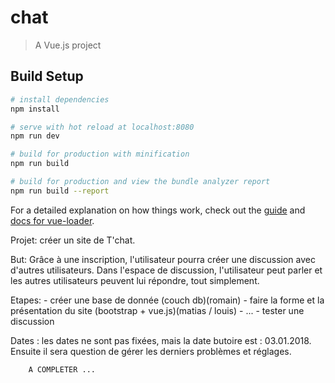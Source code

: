 # chat

> A Vue.js project

## Build Setup

``` bash
# install dependencies
npm install

# serve with hot reload at localhost:8080
npm run dev

# build for production with minification
npm run build

# build for production and view the bundle analyzer report
npm run build --report
```

For a detailed explanation on how things work, check out the [guide](http://vuejs-templates.github.io/webpack/) and [docs for vue-loader](http://vuejs.github.io/vue-loader).



Projet: créer un site de T'chat.

But: Grâce à une inscription, l'utilisateur pourra créer une discussion avec d'autres utilisateurs.
Dans l'espace de discussion, l'utilisateur peut parler et les autres utilisateurs peuvent lui répondre, tout simplement.

Etapes: - créer une base de donnée (couch db)(romain)
        - faire la forme et la présentation du site (bootstrap + vue.js)(matias / louis)
        - ...
        - tester une discussion

Dates : les dates ne sont pas fixées, mais la date butoire est : 03.01.2018. Ensuite il sera question de gérer les derniers problèmes et réglages.

        A COMPLETER ...

        
